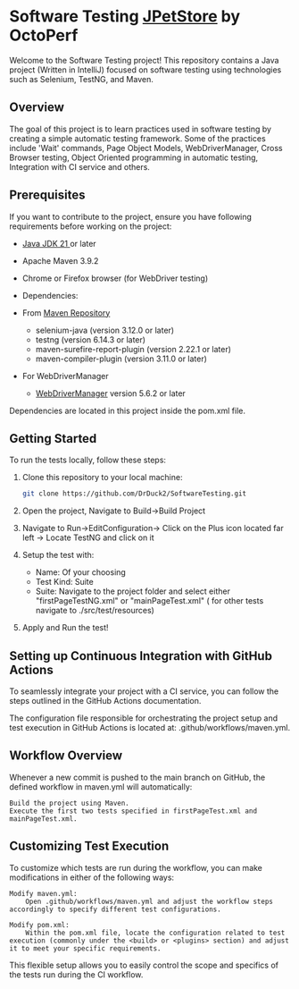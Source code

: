 # Software Testing [JPetStore](https://petstore.octoperf.com/actions/Catalog.action) by OctoPerf

Welcome to the Software Testing project! This repository contains a Java project (Written in IntelliJ) focused on software testing using technologies such as Selenium, TestNG, and Maven.

## Overview

The goal of this project is to learn practices used in software testing by creating a simple automatic testing framework. Some of the practices include 'Wait' commands, Page Object Models, WebDriverManager, Cross Browser testing, Object Oriented programming in automatic testing, Integration with CI service and others.

## Prerequisites

If you want to contribute to the project, ensure you have following requirements before working on the project:

- [Java JDK 21 ](https://www.oracle.com/java/technologies/downloads/#java8)or later
- Apache Maven 3.9.2
- Chrome or Firefox browser (for WebDriver testing)

- Dependencies:
- From [Maven Repository](https://mvnrepository.com/)
  -  selenium-java (version 3.12.0 or later)
  -  testng (version 6.14.3 or later)
  -  maven-surefire-report-plugin (version 2.22.1 or later)
  -  maven-compiler-plugin (version 3.11.0 or later)

- For WebDriverManager
  - [WebDriverManager](https://github.com/bonigarcia/webdrivermanager) version 5.6.2 or later 

Dependencies are located in this project inside the pom.xml file.

## Getting Started

To run the tests locally, follow these steps:

1. Clone this repository to your local machine:

   ```bash
   git clone https://github.com/DrDuck2/SoftwareTesting.git

2. Open the project, Navigate to Build->Build Project
3. Navigate to Run->EditConfiguration-> Click on the Plus icon located far left -> Locate TestNG and click on it
4. Setup the test with:
   - Name: Of your choosing
   - Test Kind: Suite
   - Suite: Navigate to the project folder and select either "firstPageTestNG.xml" or "mainPageTest.xml" ( for other tests navigate to ./src/test/resources)
5. Apply and Run the test!


## Setting up Continuous Integration with GitHub Actions

To seamlessly integrate your project with a CI service, you can follow the steps outlined in the GitHub Actions documentation.

The configuration file responsible for orchestrating the project setup and test execution in GitHub Actions is located at: .github/workflows/maven.yml.

## Workflow Overview

Whenever a new commit is pushed to the main branch on GitHub, the defined workflow in maven.yml will automatically:

    Build the project using Maven.
    Execute the first two tests specified in firstPageTest.xml and mainPageTest.xml.

## Customizing Test Execution

To customize which tests are run during the workflow, you can make modifications in either of the following ways:

    Modify maven.yml:
        Open .github/workflows/maven.yml and adjust the workflow steps accordingly to specify different test configurations.

    Modify pom.xml:
        Within the pom.xml file, locate the configuration related to test execution (commonly under the <build> or <plugins> section) and adjust it to meet your specific requirements.

This flexible setup allows you to easily control the scope and specifics of the tests run during the CI workflow.

  
